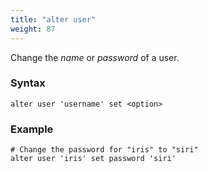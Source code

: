 ```yaml
---
title: "alter user"
weight: 87
---
```


Change the *name*  or *password* of a user.

### Syntax

    alter user 'username' set <option>

### Example

    # Change the password for "iris" to "siri"
    alter user 'iris' set password 'siri'
